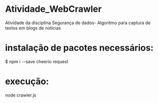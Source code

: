 # Atividade_WebCrawler
Atividade da disciplina Segurança de dados-  Algoritmo para captura de textos em blogs de notícias

# instalação de pacotes necessários:

$ npm i --save cheerio request 

# execução:

node crawler.js
